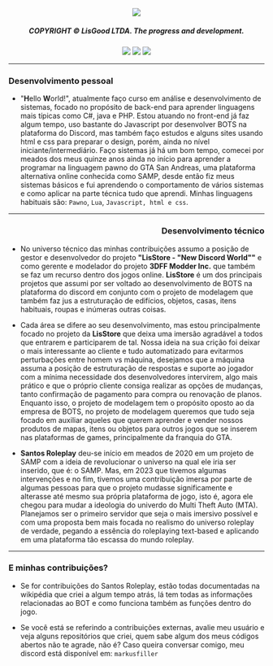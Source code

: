 <p align="center">
  <img src="https://imgur.com/SOic12L.png"> 
</p><div align="center">
  <h5>COPYRIGHT © LisGood LTDA. The progress and development.</h4>
</div>

<div align="center">
  <img src="https://img.shields.io/badge/from%20/userLisG-black?logo=github&logoColor=Write">
  <img src="https://img.shields.io/badge/Mad%20Dogs%20BOT-black?logo=javascript&logoColor=Write">
  <img src="https://img.shields.io/badge/Santos%20Roleplay-black?logo=lua&logoColor=Write">
</div>
<hr>

### Desenvolvimento pessoal
- "**H**ello **W**orld!", atualmente faço curso em análise e desenvolvimento de sistemas, focado no propósito de back-end para aprender linguagens mais típicas como C#, java e PHP. Estou atuando no front-end já faz algum tempo, uso bastante do Javascript por desenvolver BOTS na plataforma do Discord, mas também faço estudos e alguns sites usando html e css para preparar o design, porém, ainda no nível iniciante/intermediário. Faço sistemas já há um bom tempo, comecei por meados dos meus quinze anos ainda no início para aprender a programar na linguagem pawno do GTA San Andreas, uma plataforma alternativa online conhecida como SAMP, desde então fiz meus sistemas básicos e fui aprendendo o comportamento de vários sistemas e como aplicar na parte técnica tudo que aprendi. Minhas linguagens habituais são: `Pawno`, `Lua`, `Javascript, html e css`.
<hr>
</p><div align="right">
  <h3>Desenvolvimento técnico</h4>
</div>

- No universo técnico das minhas contribuições assumo a posição de gestor e desenvolvedor do projeto **"LisStore - "New Discord World""** e como gerente e modelador do projeto **3DFF Modder Inc.** que também se faz um recurso dentro dos jogos online. **LisStore** é um dos principais projetos que assumi por ser voltado ao desenvolvimento de BOTS na plataforma do discord em conjunto com o projeto de modelagem que também faz jus a estruturação de edifícios, objetos, casas, itens habituais, roupas e inúmeras outras coisas.

- Cada área se difere ao seu desenvolvimento, mas estou principalmente focado no projeto da **LisStore** que deixa uma imersão agradável a todos que entrarem e participarem de tal. Nossa ideia na sua crição foi deixar o mais interessante ao cliente e tudo automatizado para evitarmos perturbações entre homem vs máquina, desejamos que a máquina assuma a posição de estruturação de respostas e suporte ao jogador com a mínima necessidade dos desenvolvedores intervirem, algo mais prático e que o próprio cliente consiga realizar as opções de mudanças, tanto confirmação de pagamento para compra ou renovação de planos. Enquanto isso, o projeto de modelagem tem o propósito oposto ao da empresa de BOTS, no projeto de modelagem queremos que tudo seja focado em auxiliar aqueles que querem aprender e vender nossos produtos de mapas, itens ou objetos para outros jogos que se inserem nas plataformas de games, principalmente da franquia do GTA.

- **Santos Roleplay** deu-se início em meados de 2020 em um projeto de SAMP com a ideia de revolucionar o universo na qual ele iria ser inserido, que é: o SAMP. Mas, em 2023 que tivemos algumas intervenções e no fim, tivemos uma contribuição imersa por parte de algumas pessoas para que o projeto mudasse significamente e alterasse até mesmo sua própria plataforma de jogo, isto é, agora ele chegou para mudar a ideologia do univerdo do Multi Theft Auto (MTA). Planejamos ser o primeiro servidor que seja o mais imersivo possível e com uma proposta bem mais focada no realismo do universo roleplay de verdade, pegando a essência do roleplaying text-based e aplicando em uma plataforma tão escassa do mundo roleplay.
<hr>

### E minhas contribuições?
- Se for contribuições do Santos Roleplay, estão todas documentadas na wikipédia que criei a algum tempo atrás, lá tem todas as informações relacionadas ao BOT e como funciona também as funções dentro do jogo.

- Se você está se referindo a contribuições externas, avalie meu usuário e veja alguns repositórios que criei, quem sabe algum dos meus códigos abertos não te agrade, não é? Caso queira conversar comigo, meu discord está disponível em: `markusfiller`

